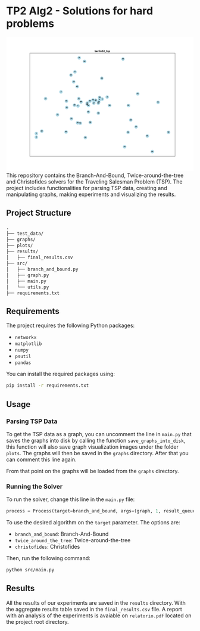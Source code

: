 # TP2 Alg2 - Solutions for hard problems
![berlin52_tsp](plots/graphs/berlin52_tsp.png)
This repository contains the Branch-And-Bound, Twice-around-the-tree and Christofides solvers for the Traveling Salesman Problem (TSP). The project includes functionalities for parsing TSP data, creating and manipulating graphs, making experiments and visualizing the results.

## Project Structure
```
.
├── test_data/
├── graphs/
├── plots/
├── results/
│   ├── final_results.csv
├── src/
│   ├── branch_and_bound.py
│   ├── graph.py
│   ├── main.py
│   └── utils.py
├── requirements.txt
```

## Requirements
The project requires the following Python packages:

- `networkx`
- `matplotlib`
- `numpy`
- `psutil`
- `pandas`

You can install the required packages using:

```sh
pip install -r requirements.txt
```

## Usage

### Parsing TSP Data
To get the TSP data as a graph, you can uncomment the line in ``main.py`` that saves the graphs into disk by calling the function ``save_graphs_into_disk``, this function will also save graph visualization images under the folder ``plots``. The graphs will then be saved in the ``graphs`` directory. After that you can comment this line again.

From that point on the graphs will be loaded from the ``graphs`` directory.

### Running the Solver
To run the solver, change this line in the ``main.py`` file:

```python
process = Process(target=branch_and_bound, args=(graph, 1, result_queue))
```
To use the desired algorithm on the `target` parameter. The options are:
- `branch_and_bound`: Branch-And-Bound
- `twice_around_the_tree`: Twice-around-the-tree
- `christofides`: Christofides

Then, run the following command:
```sh
python src/main.py
```

## Results
All the results of our experiments are saved in the `results` directory. With the aggregate results table saved in the `final_results.csv` file. A report with an analysis of the experiments is avaiable on `relatorio.pdf` located on the project root directory.
